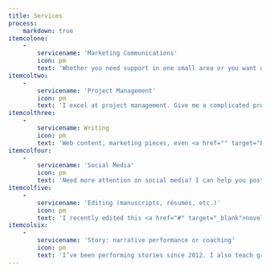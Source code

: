 ```yaml
---
title: Services
process:
    markdown: true
itemcolone:
    -
        servicename: 'Marketing Communications'
        icon: pm
        text: 'Whether you need support in one small area or you want oversight of your whole comm department, I have the experience. <a href="#" target="blank">link »</a>'
itemcoltwo:
    -
        servicename: 'Project Management'
        icon: pm
        text: 'I excel at project management. Give me a complicated project or problem and I’ll help you break it down and solve/complete it.'
itemcolthree:
    -
        servicename: Writing
        icon: pm
        text: 'Web content, marketing pieces, even <a href="" target="blank">satire</a>…you name it, I’ll write it for you.'
itemcolfour:
    -
        servicename: 'Social Media'
        icon: pm
        text: 'Need more attention on social media? I can help you post effectively and get more engagement.'
itemcolfive:
    -
        servicename: 'Editing (manuscripts, résumés, etc.)'
        icon: pm
        text: 'I recently edited this <a href="#" target="_blank">novel</a>; I offer résumés/cover letter review or any other proofing/editing needs on demand.'
itemcolsix:
    -
        servicename: 'Story: narrative performance or coaching'
        icon: pm
        text: 'I’ve been performing stories since 2012. I also teach group courses and offer individual coaching. See blogs tagged “story;” contact me for curricula.'
---
```


